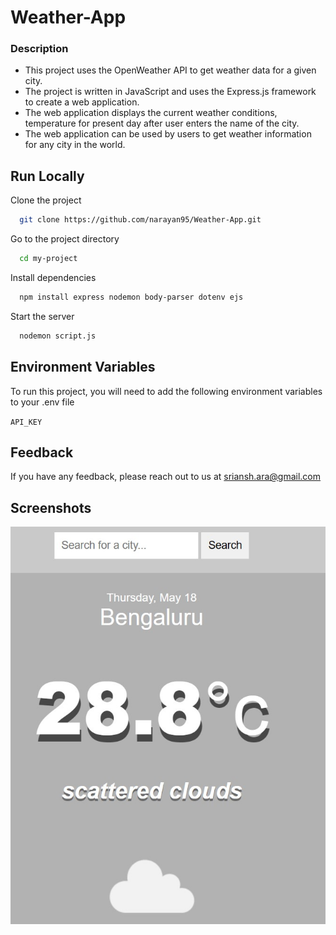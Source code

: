 
# Weather-App

### Description
- This project uses the OpenWeather API to get weather data for a given city.
- The project is written in JavaScript and uses the Express.js framework to create a web application.
- The web application displays the current weather conditions, temperature for present day after user enters the name of the city.
- The web application can be used by users to get weather information for any city in the world.


## Run Locally

Clone the project

```bash
  git clone https://github.com/narayan95/Weather-App.git
```

Go to the project directory

```bash
  cd my-project
```

Install dependencies

```bash
  npm install express nodemon body-parser dotenv ejs 
```

Start the server

```bash
  nodemon script.js
```


## Environment Variables

To run this project, you will need to add the following environment variables to your .env file

`API_KEY`



## Feedback

If you have any feedback, please reach out to us at sriansh.ara@gmail.com


## Screenshots

![App Screenshot](/images/screenshot.jpg)

